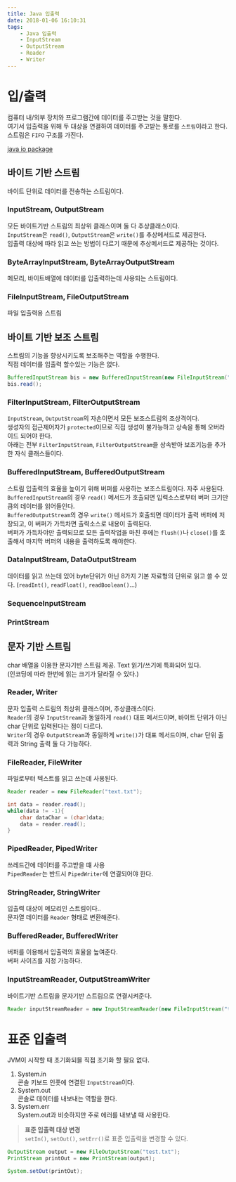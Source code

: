 ```yaml
---
title: Java 입출력
date: 2018-01-06 16:10:31
tags: 
    - Java 입출력
    - InputStream
    - OutputStream
    - Reader
    - Writer
---
```


# 입/출력
컴퓨터 내/외부 장치와 프로그램간에 데이터를 주고받는 것을 말한다.  
여기서 입출력을 위해 두 대상을 연결하여 데이터를 주고받는 통로를 `스트림`이라고 한다.  
스트림은 `FIFO` 구조를 가진다.  

[java io package](https://cloud2.zoolz.com/MyComputers/Images/Image.aspx?q=bT00MDcyNDcma2V5PTI0ODQyNjQ1MDUmdHlwZT1sJno9MjAxOC8wOC8wOSAxNjowMw==)


## 바이트 기반 스트림  
바이트 단위로 데이터를 전송하는 스트림이다.  

### InputStream, OutputStream
모든 바이트기반 스트림의 최상위 클래스이며 둘 다 추상클래스이다.  
`InputStream`은 `read()`, `OutputStream`은 `write()`를 추상메서드로 제공한다.  
입출력 대상에 따라 읽고 쓰는 방법이 다르기 때문에 추상메서드로 제공하는 것이다.  

### ByteArrayInputStream, ByteArrayOutputStream
메모리, 바이트배열에 데이터를 입출력하는데 사용되는 스트림이다.  

### FileInputStream, FileOutputStream
파일 입출력용 스트림  


## 바이트 기반 보조 스트림
스트림의 기능을 향상시키도록 보조해주는 역할을 수행한다.  
직접 데이터를 입출력 할수있는 기능은 없다.  

```java
BufferedInputStream bis = new BufferedInputStream(new FileInputStream("test.txt"));
bis.read();
```

### FilterInputStream, FilterOutputStream
`InputStream`, `OutputStream`의 자손이면서 모든 보조스트림의 조상격이다.  
생성자의 접근제어자가 `protected`이므로 직접 생성이 불가능하고 상속을 통해 오버라이드 되어야 한다.  
아래는 전부 `FilterInputStream`, `FilterOutputStream`을 상속받아 보조기능을 추가한 자식 클래스들이다.  

### BufferedInputStream, BufferedOutputStream
스트림 입출력의 효율을 높이기 위해 버퍼를 사용하는 보조스트림이다. 자주 사용된다.  
`BufferedInputStream`의 경우 `read()` 메서드가 호출되면 입력소스로부터 버퍼 크기만큼의 데이터를 읽어들인다.  
`BufferedOutputStream`의 경우 `write()` 메서드가 호출되면 데이터가 출력 버퍼에 저장되고, 이 버퍼가 가득차면 출력소스로 내용이 출력된다.  
버퍼가 가득차야만 출력되므로 모든 출력작업을 마친 후에는 `flush()`나 `close()`를 호출해서 마지막 버퍼의 내용을 출력하도록 해야한다.  

### DataInputStream, DataOutputStream
데이터를 읽고 쓰는데 있어 byte단위가 아닌 8가지 기본 자료형의 단위로 읽고 쓸 수 있다. (`readInt()`, `readFloat()`, `readBoolean()`...)  

### SequenceInputStream

### PrintStream  


## 문자 기반 스트림
char 배열을 이용한 문자기반 스트림 제공. Text 읽기/쓰기에 특화되어 있다.  
(인코딩에 따라 한번에 읽는 크기가 달라질 수 있다.)  

### Reader, Writer
문자 입출력 스트림의 최상위 클래스이며, 추상클래스이다.  
`Reader`의 경우 `InputStream`과 동일하게 `read()` 대표 메서드이며, 바이트 단위가 아닌 char 단위로 입력된다는 점이 다르다.  
`Writer`의 경우 `OutputStream`과 동일하게 `write()`가 대표 메서드이며, char 단위 출력과 String 출력 둘 다 가능하다.  

### FileReader, FileWriter
파일로부터 텍스트를 읽고 쓰는데 사용된다.  
```java
Reader reader = new FileReader("text.txt");

int data = reader.read();
while(data != -1){
    char dataChar = (char)data;
    data = reader.read();
}
```

### PipedReader, PipedWriter
쓰레드간에 데이터를 주고받을 떄 사용  
`PipedReader`는 반드시 `PipedWriter`에 연결되어야 한다.  

### StringReader, StringWriter
입출력 대상이 메모리인 스트림이다..   
문자열 데이터를 `Reader` 형태로 변환해준다.  

### BufferedReader, BufferedWriter
버퍼를 이용해서 입출력의 효율을 높여준다.  
버퍼 사이즈를 지정 가능하다.  

### InputStreamReader, OutputStreamWriter
바이트기반 스트림을 문자기반 스트림으로 연결시켜준다.  

```java
Reader inputStreamReader = new InputStreamReader(new FileInputStream("test.txt"));
```


# 표준 입출력
JVM이 시작할 때 초기화되믈 직접 초기화 할 필요 없다.  
1. System.in  
콘솔 키보드 인풋에 연결된 `InputStream`이다.  
2. System.out  
콘솔로 데이터를 내보내는 역할을 한다.  
3. System.err  
System.out과 비슷하지만 주로 에러를 내보낼 때 사용한다.  

> **표준 입출력 대상 변경**  
`setIn()`, `setOut()`, `setErr()`로 표준 입출력을 변경할 수 있다.  
```java
OutputStream output = new FileOutputStream("test.txt");
PrintStream printOut = new PrintStream(output);

System.setOut(printOut);
```

<!-- more -->